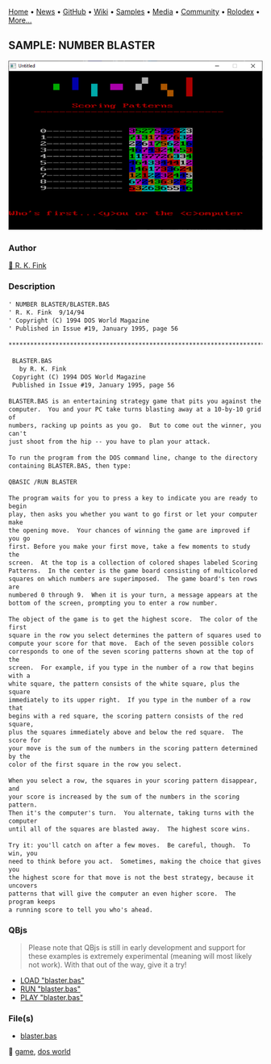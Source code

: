 [Home](https://qb64.com) • [News](../../news.md) • [GitHub](../../github.md) • [Wiki](../../wiki.md) • [Samples](../../samples.md) • [Media](../../media.md) • [Community](../../community.md) • [Rolodex](../../rolodex.md) • [More...](../../more.md)

## SAMPLE: NUMBER BLASTER

![screenshot.png](img/screenshot.png)

### Author

[🐝 R. K. Fink](../r.-k.-fink.md) 

### Description

```text
' NUMBER BLASTER/BLASTER.BAS
' R. K. Fink  9/14/94
' Copyright (C) 1994 DOS World Magazine
' Published in Issue #19, January 1995, page 56

***************************************************************************** 
 
 BLASTER.BAS 
   by R. K. Fink 
 Copyright (C) 1994 DOS World Magazine 
 Published in Issue #19, January 1995, page 56 
 
BLASTER.BAS is an entertaining strategy game that pits you against the  
computer.  You and your PC take turns blasting away at a 10-by-10 grid of  
numbers, racking up points as you go.  But to come out the winner, you can't  
just shoot from the hip -- you have to plan your attack. 
 
To run the program from the DOS command line, change to the directory  
containing BLASTER.BAS, then type: 
 
QBASIC /RUN BLASTER 
 
The program waits for you to press a key to indicate you are ready to begin  
play, then asks you whether you want to go first or let your computer make  
the opening move.  Your chances of winning the game are improved if you go  
first. Before you make your first move, take a few moments to study the 
screen.  At the top is a collection of colored shapes labeled Scoring 
Patterns.  In the center is the game board consisting of multicolored 
squares on which numbers are superimposed.  The game board's ten rows are 
numbered 0 through 9.  When it is your turn, a message appears at the 
bottom of the screen, prompting you to enter a row number. 
 
The object of the game is to get the highest score.  The color of the first  
square in the row you select determines the pattern of squares used to  
compute your score for that move.  Each of the seven possible colors  
corresponds to one of the seven scoring patterns shown at the top of the  
screen.  For example, if you type in the number of a row that begins with a  
white square, the pattern consists of the white square, plus the square  
immediately to its upper right.  If you type in the number of a row that  
begins with a red square, the scoring pattern consists of the red square,  
plus the squares immediately above and below the red square.  The score for  
your move is the sum of the numbers in the scoring pattern determined by the  
color of the first square in the row you select. 
 
When you select a row, the squares in your scoring pattern disappear, and  
your score is increased by the sum of the numbers in the scoring pattern.   
Then it's the computer's turn.  You alternate, taking turns with the computer  
until all of the squares are blasted away.  The highest score wins. 
 
Try it: you'll catch on after a few moves.  Be careful, though.  To win, you  
need to think before you act.  Sometimes, making the choice that gives you  
the highest score for that move is not the best strategy, because it uncovers  
patterns that will give the computer an even higher score.  The program keeps  
a running score to tell you who's ahead.
```

### QBjs

> Please note that QBjs is still in early development and support for these examples is extremely experimental (meaning will most likely not work). With that out of the way, give it a try!

* [LOAD "blaster.bas"](https://v6p9d9t4.ssl.hwcdn.net/html/5963335/index.html?src=https://qb64.com/samples/number-blaster/src/blaster.bas)
* [RUN "blaster.bas"](https://v6p9d9t4.ssl.hwcdn.net/html/5963335/index.html?mode=auto&src=https://qb64.com/samples/number-blaster/src/blaster.bas)
* [PLAY "blaster.bas"](https://v6p9d9t4.ssl.hwcdn.net/html/5963335/index.html?mode=play&src=https://qb64.com/samples/number-blaster/src/blaster.bas)

### File(s)

* [blaster.bas](src/blaster.bas)

🔗 [game](../game.md), [dos world](../dos-world.md)
